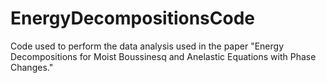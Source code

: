 # EnergyDecompositionsCode
Code used to perform the data analysis used in the paper "Energy Decompositions for Moist Boussinesq and Anelastic Equations with Phase Changes."
